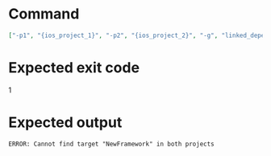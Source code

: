 # Command
```json
["-p1", "{ios_project_1}", "-p2", "{ios_project_2}", "-g", "linked_dependencies", "-t", "NewFramework", "-v"]
```

# Expected exit code
1

# Expected output
```
ERROR: Cannot find target "NewFramework" in both projects

```
